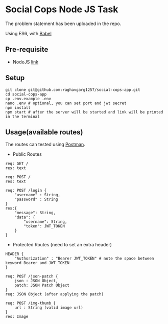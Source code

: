 # Social Cops Node JS Task

The problem statement has been uploaded in the repo.

Using ES6, with [Babel](http://babeljs.io/)

## Pre-requisite
- NodeJS [link](https://nodejs.org/en/)

## Setup
```
git clone git@github.com:raghavgarg1257/social-cops-app.git
cd social-cops-app
cp .env.example .env
nano .env # optional, you can set port and jwt secret
npm install
npm start # after the server will be started and link will be printed in the terminal
```

## Usage(available routes)
The routes can tested using [Postman](https://chrome.google.com/webstore/detail/postman/fhbjgbiflinjbdggehcddcbncdddomop?hl=en).


- Public Routes
```
req: GET /
res: text
```
```
req: POST /
res: text
```
```
req: POST /login {
    "username" : String,
    "password" : String
}
res:{
    "message": String,
    "data": {
        "username": String,
        "token": JWT_TOKEN
    }
}
```

- Protected Routes (need to set an extra header)
```
HEADER {
    "Authorization" : "Bearer JWT_TOKEN" # note the space between keyword Bearer and JWT_TOKEN
}
```
```
req: POST /json-patch {
    json : JSON Object,
    patch: JSON Patch Object
}
req: JSON Object (after applying the patch)
```
```
req: POST /img-thumb {
    url : String (valid image url)
}
res: Image
```
